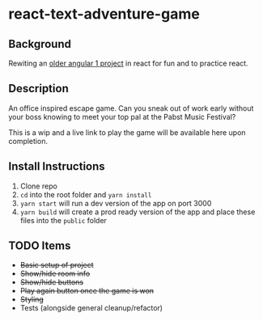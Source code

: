 # react-text-adventure-game

## Background
Rewiting an [older angular 1 project](https://github.com/deeheber/text-adventure-game) in react for fun and to practice react.

## Description
An office inspired escape game. Can you sneak out of work early without your boss knowing to meet your top pal at the Pabst Music Festival?

This is a wip and a live link to play the game will be available here upon completion.

## Install Instructions
1. Clone repo
2. `cd` into the root folder and `yarn install`
3. `yarn start` will run a dev version of the app on port 3000
4. `yarn build` will create a prod ready version of the app and place these files into the `public` folder

## TODO Items
- ~~Basic setup of project~~
- ~~Show/hide room info~~
- ~~Show/hide buttons~~
- ~~Play again button once the game is won~~
- ~~Styling~~
- Tests (alongside general cleanup/refactor)
